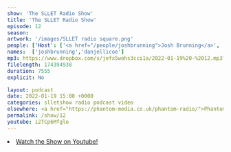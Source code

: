 ```yaml
---
show: 'The SLLET Radio Show'
title: 'The SLLET Radio Show'
episode: 12
season: 
artwork: '/images/SLLET radio square.png'
people: ['Host': ['<a href="/people/joshbrunning">Josh Brunning</a>', '<a href="/people/danjellicoe">Dan Jellicoe</a>']]
names:  ['joshbrunning','danjellicoe']
mp3: https://www.dropbox.com/s/jefx5wohs3cci1a/2022-01-19%20-%2012.mp3?raw=1
filelength: 174394938
duration: 7555
explicit: No

layout: podcast
date: 2022-01-19 15:00 +0000
categories: slletshow radio podcast video
elsewhere: <a href="https://phantom-media.co.uk/phantom-radio/">Phantom Media</a>
permalink: /show/12
youtube: i2TCp6Mfglo
---
```


<li><a href="https://youtu.be/i2TCp6Mfglo">Watch the Show on Youtube!</a></li>
